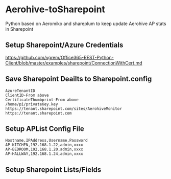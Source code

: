 # Aerohive-toSharepoint
Python based on Aeromiko and shareplum to keep update Aerohive AP stats in Sharepoint

## Setup Sharepoint/Azure Credentials
https://github.com/vgrem/Office365-REST-Python-Client/blob/master/examples/sharepoint/ConnectionWithCert.md

## Save Sharepoint Deailts to Sharepoint.config
```
AzureTenantID
ClientID-From above
CertificateThumbprint-From above
/home/pi/privateKey.key
https://tenant.sharepoint.com/sites/AerohiveMonitor
https://tenant.sharepoint.com
```

## Setup APList Config File
```
Hostname,IPAddress,Username,Password
AP-KITCHEN,192.168.1.22,admin,xxxx
AP-BEDROOM,192.168.1.20,admin,xxxx
AP-HALLWAY,192.168.1.24,admin,xxxx
```

## Setup Sharepoint Lists/Fields
